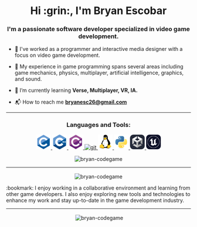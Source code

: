 <h1 align="center">Hi :grin:, I'm Bryan Escobar</h1>
<h3 align="center">I'm a passionate software developer specialized in video game development.</h3>

- 🔭 I've worked as a programmer and interactive media designer with a focus on video game development.
- :space_invader: My experience in game programming spans several areas including game mechanics, physics, multiplayer, artificial intelligence, graphics, and sound.

- 🌱 I’m currently learning **Verse, Multiplayer, VR, IA.**

- :mailbox_with_mail: How to reach me **bryanesc26@gmail.com**

<hr/>
<h3 align="center">Languages and Tools:</h3>
<p align="center"> <a href="https://www.cprogramming.com/" target="_blank" rel="noreferrer"> <img src="https://raw.githubusercontent.com/devicons/devicon/master/icons/c/c-original.svg" alt="c" width="40" height="40"/> </a> <a href="https://www.w3schools.com/cpp/" target="_blank" rel="noreferrer"> <img src="https://raw.githubusercontent.com/devicons/devicon/master/icons/cplusplus/cplusplus-original.svg" alt="cplusplus" width="40" height="40"/> </a> <a href="https://www.w3schools.com/cs/" target="_blank" rel="noreferrer"> <img src="https://raw.githubusercontent.com/devicons/devicon/master/icons/csharp/csharp-original.svg" alt="csharp" width="40" height="40"/> </a> <a href="https://git-scm.com/" target="_blank" rel="noreferrer"> <img src="https://www.vectorlogo.zone/logos/git-scm/git-scm-icon.svg" alt="git" width="40" height="40"/> </a> <a href="https://www.linux.org/" target="_blank" rel="noreferrer"> <img src="https://raw.githubusercontent.com/devicons/devicon/master/icons/linux/linux-original.svg" alt="linux" width="40" height="40"/> </a> <a href="https://www.python.org" target="_blank" rel="noreferrer"> <img src="https://raw.githubusercontent.com/devicons/devicon/master/icons/python/python-original.svg" alt="python" width="40" height="40"/> </a> <a href="https://unity.com/" target="_blank" rel="noreferrer"> <img src="https://github.com/tandpfun/skill-icons/blob/main/icons/Unity-Dark.svg" alt="unity" width="40" height="40" style="fill: #ff0000;"/> </a> <a href="https://unrealengine.com/" target="_blank" rel="noreferrer"> <img src="https://github.com/tandpfun/skill-icons/blob/main/icons/UnrealEngine.svg" alt="unreal" width="40" height="40" style="fill: #ff0000;"/> </a> </p>

<p align="center"><img align="center" src="https://github-readme-stats-sigma-five.vercel.app/api/top-langs?username=bryan-codegame&show_icons=true&theme=dark&locale=en&layout=compact" alt="bryan-codegame" /></p>
<hr/>

<p align="center"><img  width="440" align="center" src="https://github-readme-streak-stats.herokuapp.com/?user=bryan-codegame&theme=dark" alt="bryan-codegame" /></p>
<p> :bookmark: I enjoy working in a collaborative environment and learning from other game developers. I also enjoy exploring new tools and technologies to enhance my work and stay up-to-date in the game development industry.</p>

<hr/>
<!--<h3 align="left">Connect with me:</h3> -->

<p align="center">&nbsp;<img width="430" align="center" src="https://github-readme-stats-sigma-five.vercel.app/api?username=bryan-codegame&show_icons=true&theme=dark&locale=en" alt="bryan-codegame" /></p>

